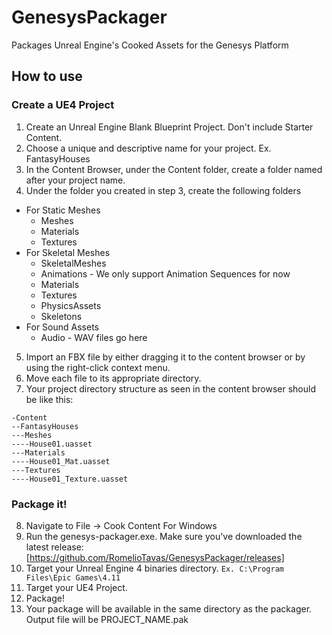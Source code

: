 # GenesysPackager
Packages Unreal Engine's Cooked Assets for the Genesys Platform

## How to use
### Create a UE4 Project
1. Create an Unreal Engine Blank Blueprint Project. Don't include Starter Content.
2. Choose a unique and descriptive name for your project. Ex. FantasyHouses
3. In the Content Browser, under the Content folder, create a folder named after your project name.
4. Under the folder you created in step 3, create the following folders
 - For Static Meshes
     - Meshes
     - Materials
     - Textures
 - For Skeletal Meshes
     - SkeletalMeshes
     - Animations - We only support Animation Sequences for now
     - Materials
     - Textures
     - PhysicsAssets
     - Skeletons
 - For Sound Assets
     - Audio - WAV files go here

5. Import an FBX file by either dragging it to the content browser or by using the right-click context menu.
6. Move each file to its appropriate directory.
7. Your project directory structure as seen in the content browser should be like this:
```
-Content  
--FantasyHouses  
---Meshes
----House01.uasset
---Materials
----House01_Mat.uasset
---Textures
----House01_Texture.uasset
```
### Package it!
8. Navigate to File -> Cook Content For Windows
9. Run the genesys-packager.exe. Make sure you've downloaded the latest release: [https://github.com/RomelioTavas/GenesysPackager/releases]
10. Target your Unreal Engine 4 binaries directory. `Ex. C:\Program Files\Epic Games\4.11`
11. Target your UE4 Project.
12. Package!
13. Your package will be available in the same directory as the packager. Output file will be PROJECT_NAME.pak
